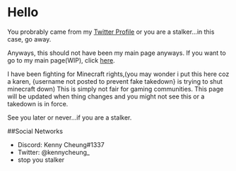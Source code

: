 # Hello
You probrably came from my [Twitter Profile](https://twitter.com/@kennycheung_)
or you are a stalker...in this case, go away.

Anyways, this should not have been my main page anyways.
If you want to go to my main page(WIP), click [here](../).

I have been fighting for Minecraft rights,(you may wonder i put this here coz a karen, {username not posted to prevent fake takedown} is trying to shut minecraft down)
This is simply not fair for gaming communities. This page will be updated when thing changes and you might not see this or a takedown is in force.

See you later or never...if you are a stalker.

##Social Networks
- Discord: Kenny Cheung#1337
- Twitter: @kennycheung_
- stop you stalker

